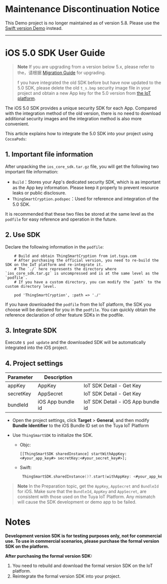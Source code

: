 # Maintenance Discontinuation Notice

This Demo project is no longer maintained as of version 5.8. Please use the [Swift version Demo]((https://github.com/tuya/tuya-home-ios-sdk-sample-swift)
) instead.


---

# iOS 5.0 SDK User Guide
> **Note**
> If you are upgrading from a version below 5.x, please refer to the，请根据 [Migration Guide](https://developer.tuya.com/en/docs/app-development/migration_guide?id=Kci3zqm3wlcut) for upgrading.
> 
> f you have integrated the old SDK before but have now updated to the 5.0 SDK, please delete the old `t_s.bmp` security image file in your project and obtain a new App key for the 5.0 version from [the IoT platform](https://iot.tuya.com/oem/sdkList).

The iOS 5.0 SDK provides a unique security SDK for each App. Compared with the integration method of the old version, there is no need to download additional security images and the integration method is also more convenient.

This article explains how to integrate the 5.0 SDK into your project using `CocoaPods`:

## 1. Important file information
After unpacking the `ios_core_sdk.tar.gz` file, you will get the following two important file information:

- `Build`：Stores your App's dedicated security SDK, which is as important as the App key information. Please keep it properly to prevent resource leaks or public disclosure.
- `ThingSmartCryption.podspec`：Used for reference and integration of the 5.0 SDK.

It is recommended that these two files be stored at the same level as the `podfile` for easy reference and operation in the future.

## 2. Use SDK

Declare the following information in the `podfile`:

```
    # Build and obtain ThingSmartCryption from iot.tuya.com
    # After purchasing the official version, you need to re-build the SDK on the IoT platform and re-integrate it.
    # The `./` here represents the directory where `ios_core_sdk.tar.gz` is uncompressed and is at the same level as the `podfile`.
    # If you have a custom directory, you can modify the `path` to the custom directory level.

    pod 'ThingSmartCryption', :path => './'
```

If you have downloaded the `podfile` from the IoT platform, the SDK you choose will be declared for you in the `podfile`. You can quickly obtain the reference declaration of other feature SDKs in the podfile.


## 3. Integrate SDK
Execute `$ pod update` and the downloaded SDK will be automatically integrated into the iOS project.


## 4. Project settings
| **Parameter** | **Description** |  |
| ---- | ---- | ---- | 
| appKey | AppKey | IoT SDK Detail - Get Key| 
| secretKey | AppSecret |  IoT SDK Detail - Get Key | 
| bundleId | iOS App bundle id |  IoT SDK Detail - iOS App bundle id | 

- Open the project settings, click **Target** > **General**, and then modify **Bundle Identifier** to the iOS Bundle ID set on the Tuya IoT Platform

- Use `ThingSmartSDK` to initialize the SDK.
    - Objc:
        ```objc
        [[ThingSmartSDK sharedInstance] startWithAppKey:<#your_app_key#> secretKey:<#your_secret_key#>];
         ```

    - Swift:
        ```swift
         ThingSmartSDK.sharedInstance()?.start(withAppKey: <#your_app_key#>, secretKey: <#your_secret_key#>)
        ```


> **Note**
> In the Preparation topic, get the `AppKey`, `AppSecret` and `BundleId` for iOS. Make sure that the `BundleId`, `AppKey` and `AppSecret`, are consistent with those used on the Tuya IoT Platform. Any mismatch will cause the SDK development or demo app to be failed.


# Notes
**Development version SDK is for testing purposes only, not for commercial use. To use in commercial scenarios, please purchase the formal version SDK on the platform.**

**After purchasing the formal version SDK:**
1. You need to rebuild and download the formal version SDK on the IoT platform.
2. Reintegrate the formal version SDK into your project.
